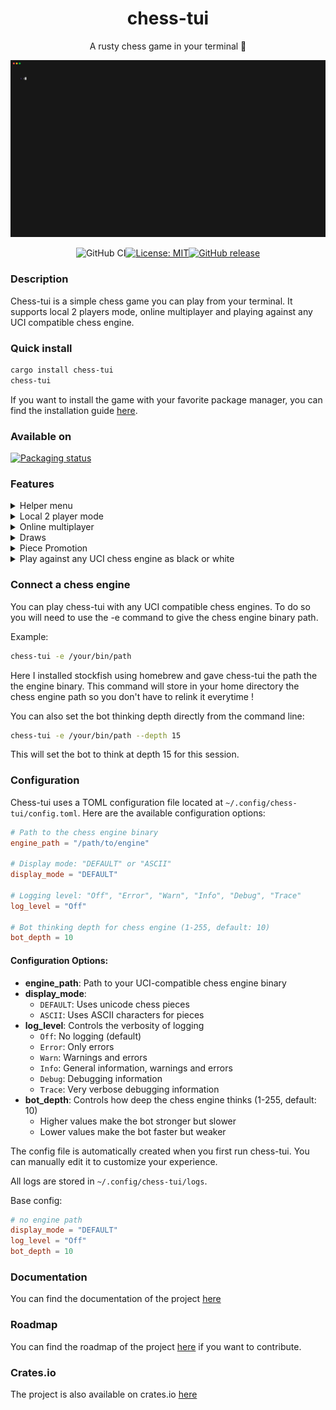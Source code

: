 <div align="center">
<h1>chess-tui</h1>
A rusty chess game in your terminal 🦀

![board](./examples/play_against_white_bot.gif)

<div>

  ![GitHub CI](https://github.com/thomas-mauran/chess-tui/actions/workflows/flow_test_build_push.yml/badge.svg)[![License: MIT](https://img.shields.io/badge/License-MIT-yellow.svg)](https://opensource.org/licenses/MIT)[![GitHub release](https://img.shields.io/github/v/release/thomas-mauran/chess-tui?color=success)](https://github.com/thomas-mauran/chess-tui/releases/latest)
  </div>
</div>

### Description

Chess-tui is a simple chess game you can play from your terminal. It supports local 2 players mode, online multiplayer and playing against any UCI compatible chess engine.

### Quick install

```bash
cargo install chess-tui
chess-tui
```

If you want to install the game with your favorite package manager, you can find the installation guide [here](https://thomas-mauran.github.io/chess-tui/docs/Installation/Packaging%20status).

### Available on
[![Packaging status](https://repology.org/badge/vertical-allrepos/chess-tui.svg)](https://repology.org/project/chess-tui/versions)

### Features

<details>
  <summary>Helper menu</summary>
  <img src="./examples/helper.gif" alt="Helper menu" />
</details>
<details>
  <summary>Local 2 player mode</summary>
  <img src="./examples/demo.gif" alt="Local 2 players" />
</details>
<details>
  <summary>Online multiplayer</summary>
  <img src="./website/static/gif/multiplayer.gif" alt="Online multiplayer" />
</details>
<details>
  <summary>Draws</summary>
  <ul>
  <li>Stalemate</li>
  <li>50 moves rules</li>
  <li>3 time repetition of the same position</li>
  </ul>
</details>
<details>
  <summary>Piece Promotion</summary>
  no demo available yet
</details>
<details>
  <summary>Play against any UCI chess engine as black or white</summary>
  <h3>Play the white pieces</h3>
  <img src="./examples/play_against_white_bot.gif" alt="Play against a chess engine as white" />

  <h3>Play the black pieces</h3>
  <img src="./examples/play_against_black_bot.gif" alt="Play against a chess engine as black" />
</details>

### Connect a chess engine

You can play chess-tui with any UCI compatible chess engines. To do so you will need to use the -e command to give the chess engine binary path.

Example:

```bash
chess-tui -e /your/bin/path
```

Here I installed stockfish using homebrew and gave chess-tui the path the the engine binary.
This command will store in your home directory the chess engine path so you don't have to relink it everytime !

You can also set the bot thinking depth directly from the command line:

```bash
chess-tui -e /your/bin/path --depth 15
```

This will set the bot to think at depth 15 for this session.

### Configuration

Chess-tui uses a TOML configuration file located at `~/.config/chess-tui/config.toml`. Here are the available configuration options:

```toml
# Path to the chess engine binary
engine_path = "/path/to/engine"

# Display mode: "DEFAULT" or "ASCII"
display_mode = "DEFAULT"

# Logging level: "Off", "Error", "Warn", "Info", "Debug", "Trace"
log_level = "Off"

# Bot thinking depth for chess engine (1-255, default: 10)
bot_depth = 10
```

#### Configuration Options:

- **engine_path**: Path to your UCI-compatible chess engine binary
- **display_mode**:
  - `DEFAULT`: Uses unicode chess pieces
  - `ASCII`: Uses ASCII characters for pieces
- **log_level**: Controls the verbosity of logging
  - `Off`: No logging (default)
  - `Error`: Only errors
  - `Warn`: Warnings and errors
  - `Info`: General information, warnings and errors
  - `Debug`: Debugging information
  - `Trace`: Very verbose debugging information
- **bot_depth**: Controls how deep the chess engine thinks (1-255, default: 10)
  - Higher values make the bot stronger but slower
  - Lower values make the bot faster but weaker

The config file is automatically created when you first run chess-tui. You can manually edit it to customize your experience.

All logs are stored in `~/.config/chess-tui/logs`.

Base config:
```toml
# no engine path
display_mode = "DEFAULT"
log_level = "Off"
bot_depth = 10
```

### Documentation

You can find the documentation of the project [here](https://thomas-mauran.github.io/chess-tui/docs/intro)

### Roadmap

You can find the roadmap of the project [here](https://github.com/users/thomas-mauran/projects/4) if you want to contribute.

### Crates.io

The project is also available on crates.io [here](https://crates.io/crates/chess-tui)
